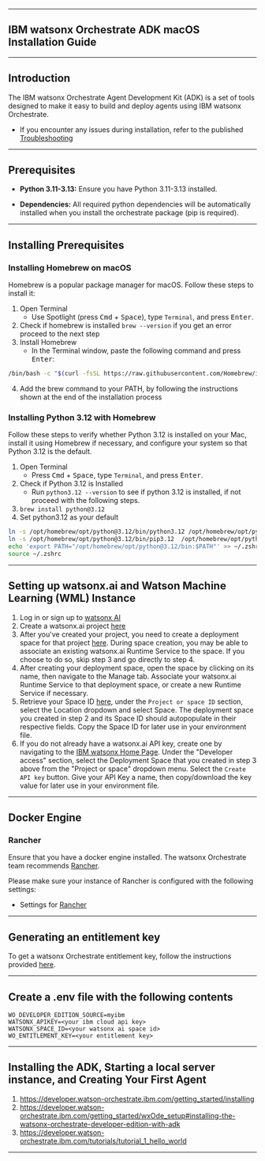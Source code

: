 ******************************************
## IBM watsonx Orchestrate ADK macOS Installation Guide
******************************************

## Introduction

The IBM watsonx Orchestrate Agent Development Kit (ADK) is a set of tools designed to make it easy to build and deploy agents using IBM watsonx Orchestrate.

- If you encounter any issues during installation, refer to the published [Troubleshooting](https://developer.watson-orchestrate.ibm.com/release/troubleshooting)

------------------------------------------

## Prerequisites

- **Python 3.11-3.13:**
  Ensure you have Python 3.11-3.13 installed.

- **Dependencies:**
  All required python dependencies will be automatically installed when you install the orchestrate package (pip is required).

------------------------------------------

## Installing Prerequisites

### Installing Homebrew on macOS
Homebrew is a popular package manager for macOS. Follow these steps to install it:

1. Open Terminal
    - Use Spotlight (press <kbd>Cmd</kbd> + <kbd>Space</kbd>), type `Terminal`, and press <kbd>Enter</kbd>.
2. Check if homebrew is installed `brew --version` if you get an error proceed to the next step
3. Install Homebrew
    - In the Terminal window, paste the following command and press <kbd>Enter</kbd>:
```bash
/bin/bash -c "$(curl -fsSL https://raw.githubusercontent.com/Homebrew/install/HEAD/install.sh)"
```
4. Add the brew command to your PATH, by following the instructions shown at the end of the installation process

### Installing Python 3.12 with Homebrew
Follow these steps to verify whether Python 3.12 is installed on your Mac, install it using Homebrew if necessary, and configure your system so that Python 3.12 is the default.

1. Open Terminal
    - Press <kbd>Cmd</kbd> + <kbd>Space</kbd>, type `Terminal`, and press <kbd>Enter</kbd>.
2. Check if Python 3.12 is Installed
    - Run `python3.12 --version` to see if python 3.12 is installed, if not proceed with the following steps.
3. `brew install python@3.12`
4. Set python3.12 as your default
```bash
ln -s /opt/homebrew/opt/python@3.12/bin/python3.12 /opt/homebrew/opt/python@3.12/bin/python
ln -s /opt/homebrew/opt/python@3.12/bin/pip3.12  /opt/homebrew/opt/python@3.12/bin/pip
echo 'export PATH="/opt/homebrew/opt/python@3.12/bin:$PATH"' >> ~/.zshrc
source ~/.zshrc
```


------------------------------------------

## Setting up watsonx.ai and Watson Machine Learning (WML) Instance

1. Log in or sign up to [watsonx AI](https://eu-de.dataplatform.cloud.ibm.com/registration/stepone)
2. Create a watsonx.ai project [here](https://dataplatform.cloud.ibm.com/projects/?context=wx)
3. After you've created your project, you need to create a deployment space for that project [here](https://dataplatform.cloud.ibm.com/ml-runtime/spaces?context=wx). During space creation, you may be able to associate an existing watsonx.ai Runtime Service to the space. If you choose to do so, skip step 3 and go directly to step 4.
4. After creating your deployment space, open the space by clicking on its name, then navigate to the Manage tab. 
   Associate your watsonx.ai Runtime Service to that deployment space, or create a new Runtime Service if necessary.
5. Retrieve your Space ID [here](https://dataplatform.cloud.ibm.com/developer-access?context=wx), under the `Project or space ID` section, select the Location dropdown and select Space. The deployment space you created in step 2 and its Space ID should autopopulate in their respective fields. Copy the Space ID for later use in your environment file.
6. If you do not already have a watsonx.ai API key, create one by navigating to the [IBM watsonx Home Page](https://dataplatform.cloud.ibm.com/wx/home?context=wx). Under the "Developer access" section, select the Deployment Space that you created in step 3 above from the "Project or space" dropdown menu. Select the `Create API key` button. Give your API Key a name, then copy/download the key value for later use in your environment file.
------------------------------------------

## Docker Engine

### Rancher
Ensure that you have a docker engine installed. The watsonx Orchestrate team 
   recommends [Rancher](https://rancherdesktop.io/).

Please make sure your instance of Rancher is configured with the following settings:
- Settings for [Rancher](https://github.ibm.com/WatsonOrchestrate/wxo-clients/blob/main/_docs/recommended-docker-settings/rancher-settings.md)

------------------------------------------

## Generating an entitlement key
To get a watsonx Orchestrate entitlement key, follow the instructions provided [here](https://developer.watson-orchestrate.ibm.com/getting_started/wxOde_setup#getting-the-entitlement-key). 

------------------------------------------

## Create a .env file with the following contents
```
WO_DEVELOPER_EDITION_SOURCE=myibm
WATSONX_APIKEY=<your ibm cloud api key>
WATSONX_SPACE_ID=<your watsonx ai space id>
WO_ENTITLEMENT_KEY=<your entitlement key>
```

------------------------------------------

## Installing the ADK, Starting a local server instance, and Creating Your First Agent

1. https://developer.watson-orchestrate.ibm.com/getting_started/installing<br>
2. https://developer.watson-orchestrate.ibm.com/getting_started/wxOde_setup#installing-the-watsonx-orchestrate-developer-edition-with-adk<br>
3. https://developer.watson-orchestrate.ibm.com/tutorials/tutorial_1_hello_world<br>

------------------------------------------